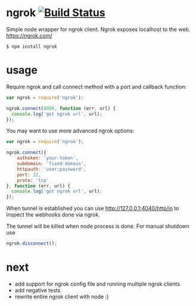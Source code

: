 ngrok [![Build Status](https://travis-ci.org/bubenshchykov/ngrok.png?branch=master)](https://travis-ci.org/bubenshchykov/ngrok)
=====

Simple node wrapper for ngrok client. Ngrok exposes localhost to the web. https://ngrok.com/
```shell
$ npm install ngrok
```
usage
====
Require ngrok and call connect method with a port and callback function:

```javascript
var ngrok = require('ngrok');

ngrok.connect(8080, function (err, url) {
  console.log('got ngrok url', url);
});
```
You may want to use more advanced ngrok options:
```javascript
var ngrok = require('ngrok');

ngrok.connect({
	authoken: 'your-token',
	subdomain: 'fixed-domain',
	httpauth: 'user:password',
	port: 22,
	proto: 'tcp'
}, function (err, url) {
  console.log('got ngrok url', url);
});
```

When tunnel is established you can use http://127.0.0.1:4040/http/in to inspect the webhooks done via ngrok.

The tunnel will be killed when node process is done. For manual shutdown use

```javascript
ngrok.disconnect();
```

next
=====
* add support for ngrok config file and running multiple ngrok clients
* add negative tests
* rewrite entire ngrok client with node :)